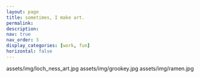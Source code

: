 ```yaml
---
layout: page
title: sometimes, I make art.
permalink: 
description: 
nav: true
nav_order: 3
display_categories: [work, fun]
horizontal: false
---
```


<!-- pages/art.md -->
assets/img/loch_ness_art.jpg
assets/img/grookey.jpg
assets/img/ramen.jpg